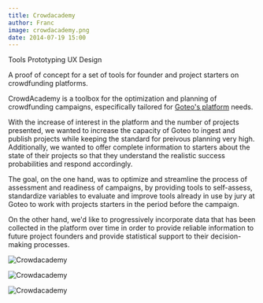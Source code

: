 ```yaml
---
title: Crowdacademy
author: Franc
image: crowdacademy.png
date: 2014-07-19 15:00
---
```


<span class='project-tag'>Tools</span>
<span class='project-tag'>Prototyping</span>
<span class='project-tag'>UX Design</span>

A proof of concept for a set of tools for founder and project starters on crowdfunding platforms.

CrowdAcademy is a toolbox for the optimization and planning of crowdfunding campaigns, especifically tailored for [Goteo's platform](http://www.goteo.org "Goteo's platform") needs.

With the increase of interest in the platform and the number of projects presented, we wanted to increase the capacity of Goteo to ingest and publish projects while keeping the standard for preivous planning very high. Additionally, we wanted to offer complete information to starters about the state of their projects so that they understand the realistic success probabilities and respond accordingly.

The goal, on the one hand, was to optimize and streamline the process of assessment and readiness of campaigns, by providing tools to self-assess, standardize variables to evaluate and improve tools already in use by jury at Goteo to work with projects starters in the period before the campaign.

On the other hand, we'd like to progressively incorporate data that has been collected in the platform over time in order to provide reliable information to future project founders and provide statistical support to their decision-making processes.


![Crowdacademy](assets/content/work/crowdacademy01.png)

![Crowdacademy](assets/content/work/crowdacademy02.png)

![Crowdacademy](assets/content/work/crowdacademy03.png)
